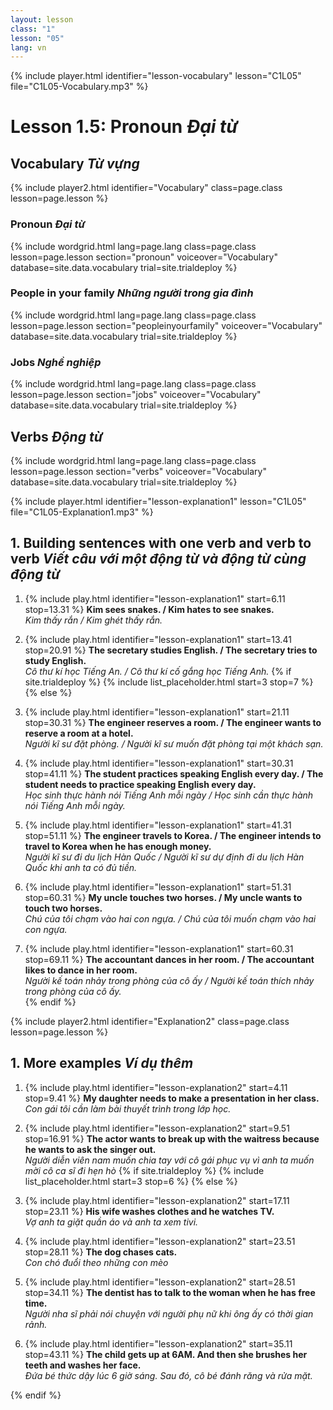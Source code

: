 ```yaml
---
layout: lesson
class: "1"
lesson: "05"
lang: vn
---
```




{% include player.html identifier="lesson-vocabulary" lesson="C1L05" file="C1L05-Vocabulary.mp3" %}
# Lesson 1.5: Pronoun *Đại từ*


## Vocabulary *Từ vựng*

{% include player2.html identifier="Vocabulary" class=page.class lesson=page.lesson %}

### Pronoun *Đại từ*

{% include wordgrid.html lang=page.lang
		class=page.class 
		lesson=page.lesson 
		section="pronoun"
		voiceover="Vocabulary" 
		database=site.data.vocabulary 
		trial=site.trialdeploy %}



### People in your family *Những người trong gia đình*

{% include wordgrid.html lang=page.lang
		class=page.class 
		lesson=page.lesson 
		section="peopleinyourfamily"
		voiceover="Vocabulary" 
		database=site.data.vocabulary 
		trial=site.trialdeploy %}


### Jobs *Nghề nghiệp*

{% include wordgrid.html lang=page.lang
		class=page.class 
		lesson=page.lesson 
		section="jobs"
		voiceover="Vocabulary" 
		database=site.data.vocabulary 
		trial=site.trialdeploy %}




## Verbs *Động từ*

{% include wordgrid.html lang=page.lang
		class=page.class 
		lesson=page.lesson 
		section="verbs"
		voiceover="Vocabulary" 
		database=site.data.vocabulary 
		trial=site.trialdeploy %}



{% include player.html identifier="lesson-explanation1" lesson="C1L05" file="C1L05-Explanation1.mp3" %}

## 1. Building sentences with one verb and verb to verb *Viết câu với một động từ và động từ cùng động từ*

1. {% include play.html identifier="lesson-explanation1" start=6.11 stop=13.31 %} **Kim sees snakes. / Kim hates to see snakes.**  
*Kim thấy rắn / Kim ghét thấy rắn.*  
  
2. {% include play.html identifier="lesson-explanation1" start=13.41 stop=20.91 %} **The secretary studies English. / The secretary tries to study English.**   
*Cô thư kí học Tiếng An. / Cô thư kí cố gắng học Tiếng Anh.*
{% if site.trialdeploy %}
	{% include list_placeholder.html start=3 stop=7 %}
	{% else %}

3. {% include play.html identifier="lesson-explanation1" start=21.11 stop=30.31 %} **The engineer reserves a room. / The engineer wants to reserve a room at a hotel.**   
*Người kĩ sư đặt phòng. / Người kĩ sư muốn đặt phòng tại một khách sạn.*


4. {% include play.html identifier="lesson-explanation1" start=30.31 stop=41.11 %} **The student practices speaking English every day. / The student needs to practice speaking English every day.**  
 *Học sinh thực hành nói Tiếng Anh mỗi ngày / Học sinh cần thực hành nói Tiếng Anh mỗi ngày.*

5. {% include play.html identifier="lesson-explanation1" start=41.31 stop=51.11 %} **The engineer travels to Korea. / The engineer intends to travel to Korea when he has enough money.**   
*Người kĩ sư đi du lịch Hàn Quốc / Người kĩ sư dự định đi du lịch Hàn Quốc khi anh ta có đủ tiền.*

6. {% include play.html identifier="lesson-explanation1" start=51.31 stop=60.31 %} **My uncle touches two horses. / My uncle wants to touch two horses.**   
*Chú của tôi chạm vào hai con ngựa. / Chú của tôi muốn chạm vào hai con ngựa.*

7. {% include play.html identifier="lesson-explanation1" start=60.31 stop=69.11 %} **The accountant dances in her room. / The accountant likes to dance in her room.**   
*Người kế toán nhảy trong phòng của cô ấy / Người kế toán thích nhảy trong phòng của cô ấy.*  
{% endif %}


{% include player2.html identifier="Explanation2" class=page.class lesson=page.lesson %}

## 1. More examples *Ví dụ thêm* 

1. {% include play.html identifier="lesson-explanation2" start=4.11 stop=9.41 %} **My daughter needs to make a presentation in her class.**   
*Con gái tôi cần làm bài thuyết trình trong lớp học.*

2. {% include play.html identifier="lesson-explanation2" start=9.51 stop=16.91 %} **The actor wants to break up with the waitress because he wants to ask the singer out.**   
*Người diễn viên nam muốn chia tay với cô gái phục vụ vì anh ta muốn mời cô ca sĩ đi hẹn hò*
{% if site.trialdeploy %}
	{% include list_placeholder.html start=3 stop=6 %}
	{% else %}
	
3. {% include play.html identifier="lesson-explanation2" start=17.11 stop=23.11 %} **His wife washes clothes and he watches TV.**  
 *Vợ anh ta giặt quần áo và anh ta xem tivi.*

4. {% include play.html identifier="lesson-explanation2" start=23.51 stop=28.11 %} **The dog chases cats.**  
 *Con chó đuổi theo những con mèo*

5. {% include play.html identifier="lesson-explanation2" start=28.51 stop=34.11 %} **The dentist has to talk to the woman when he has free time.**   
*Người nha sĩ phải nói chuyện với người phụ nữ khi ông ấy có thời gian rảnh.*

6. {% include play.html identifier="lesson-explanation2" start=35.11 stop=43.11 %} **The child gets up at 6AM. And then she brushes her teeth and washes her face.**  
*Đứa bé thức dậy lúc 6 giờ sáng. Sau đó, cô bé đánh răng và rửa mặt.*

{% endif %}

